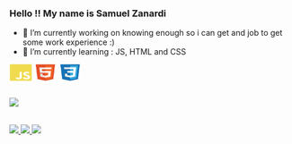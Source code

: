 ### Hello !! My name is Samuel Zanardi



- 🔭 I’m currently working on knowing enough so i can get and job to get some work experience :)
- 🌱 I’m currently learning : JS, HTML and CSS

 <div>
  <img align="center" height="30" width="40" src="https://raw.githubusercontent.com/devicons/devicon/master/icons/javascript/javascript-plain.svg">
  <img align="center" height="30" width="40" src="https://raw.githubusercontent.com/devicons/devicon/master/icons/html5/html5-original.svg">
  <img align="center" height="30" width="40" src="https://raw.githubusercontent.com/devicons/devicon/master/icons/css3/css3-original.svg">
</div>
  
  ##

<div>
  <a href="https://github.com/samuelzanardi">
  <img height="160em" src="https://github-readme-stats.vercel.app/api/top-langs/?username=samuelzanardi&layout=compact&langs_count=7&theme=dark"/>
</div>

##
  
 <div>
   <a href = "mailto:samuelmoreira.dev@gmail.com"><img src="https://img.shields.io/badge/-Gmail-%23333?style=for-the-badge&logo=gmail&logoColor=white" target="_blank">
   <a href = "https://twitter.com/samuelzanardi"><img src="https://img.shields.io/badge/Twitter-1DA1F2?style=for-the-badge&logo=twitter&logoColor=white" target"_blank">
    <a href = "https://www.instagram.com/samuelzanardi"><img src="https://img.shields.io/badge/Instagram-E4405F?style=for-the-badge&logo=instagram&logoColor=white" target"_blank">
 </div>
